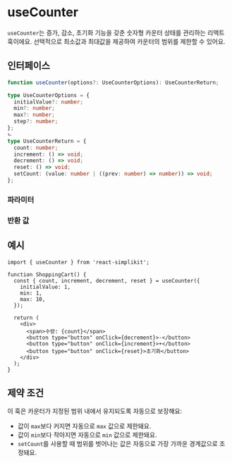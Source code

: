 # useCounter

`useCounter`는 증가, 감소, 초기화 기능을 갖춘 숫자형 카운터 상태를 관리하는 리액트 훅이에요. 선택적으로 최소값과 최대값을 제공하여 카운터의 범위를 제한할 수 있어요.

## 인터페이스

```ts
function useCounter(options?: UseCounterOptions): UseCounterReturn;

type UseCounterOptions = {
  initialValue?: number;
  min?: number;
  max?: number;
  step?: number;
};
ㄴ
type UseCounterReturn = {
  count: number;
  increment: () => void;
  decrement: () => void;
  reset: () => void;
  setCount: (value: number | ((prev: number) => number)) => void;
};
```

### 파라미터

<Interface
  name="options"
  type="UseCounterOptions"
  description="카운터의 선택적 설정이에요."
  :nested="[
    {
      name: 'initialValue',
      type: 'number',
      description: '카운터의 초기값. 기본값은 0이에요.',
    },
    {
      name: 'min',
      type: 'number',
      description: '카운터가 도달할 수 있는 최소값. 제공되지 않으면 하한이 없어요.',
    },
    {
      name: 'max',
      type: 'number',
      description: '카운터가 도달할 수 있는 최대값. 제공되지 않으면 상한이 없어요.',
    },
    {
      name: 'step',
      type: 'number',
      description: '증가 또는 감소할 값. 기본값은 1이에요.',
    }
  ]"
/>

### 반환 값

<Interface
  name=""
  type="UseCounterReturn"
  description="카운트 값과 제어 함수를 포함하는 객체에요."
  :nested="[
    {
      name: 'count',
      type: 'number',
      description: '현재 카운트 값이에요.',
    },
    {
      name: 'increment',
      type: '() => void',
      description: '단계 크기만큼 카운터 증가해요.',
    },
    {
      name: 'decrement',
      type: '() => void',
      description: '단계 크기만큼 카운터 감소해요.',
    },
    {
      name: 'reset',
      type: '() => void',
      description: '카운터를 초기값으로 재설정해요.',
    },
    {
      name: 'setCount',
      type: '(value: number | ((prev: number) => number)) => void',
      description: '카운터를 제약 조건 내에서 특정 값으로 설정해요.',
    }
  ]"
/>

## 예시

```tsx
import { useCounter } from 'react-simplikit';

function ShoppingCart() {
  const { count, increment, decrement, reset } = useCounter({
    initialValue: 1,
    min: 1,
    max: 10,
  });

  return (
    <div>
      <span>수량: {count}</span>
      <button type="button" onClick={decrement}>-</button>
      <button type="button" onClick={increment}>+</button>
      <button type="button" onClick={reset}>초기화</button>
    </div>
  );
}
```

## 제약 조건

이 훅은 카운터가 지정된 범위 내에서 유지되도록 자동으로 보장해요:

- 값이 `max`보다 커지면 자동으로 `max` 값으로 제한돼요.
- 값이 `min`보다 작아지면 자동으로 `min` 값으로 제한돼요.
- `setCount`를 사용할 때 범위를 벗어나는 값은 자동으로 가장 가까운 경계값으로 조정돼요.
